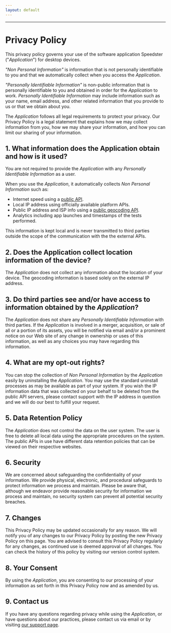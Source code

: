 ```yaml
---
layout: default
---
```


***

# Privacy Policy

This privacy policy governs your use of the software application Speedster ("*Application*") for desktop devices.

*"Non Personal Information"* is information that is not personally identifiable to you and that we automatically collect when you access the *Application*.

*"Personally Identifiable Information"* is non-public information that is personally identifiable to you and obtained in order for the *Application* to work. *Personally Identifiable Information* may include information such as your name, email address, and other related information that you provide to us or that we obtain about you.

The *Application* follows all legal requirements to protect your privacy. Our Privacy Policy is a legal statement that explains how we may collect information from you, how we may share your information, and how you can limit our sharing of your information.

## 1. What information does the Application obtain and how is it used?

You are not required to provide the *Application* with any *Personally Identifiable Information* as a user.

When you use the *Application*, it automatically collects *Non Personal Information* such as:

- Internet speed using a [public API](https://speedof.me).
- Local IP address using officially available platform APIs.
- Public IP address and ISP info using a [public geocoding API](http://ip-api.com).
- Analytics including app launches and timestamps of the tests performed.

This information is kept local and is never transmitted to third parties outside the scope of the communication with the the external APIs.

## 2. Does the Application collect location information of the device?

The *Application* does not collect any information about the location of your device. The geocoding information is based solely on the external IP address.

## 3. Do third parties see and/or have access to information obtained by the *Application*?

The *Application* does not share any *Personally Identifiable Information* with third parties. If the *Application* is involved in a merger, acquisition, or sale of all or a portion of its assets, you will be notified via email and/or a prominent notice on our Web site of any change in ownership or uses of this information, as well as any choices you may have regarding this information.

## 4. What are my opt-out rights?

You can stop the collection of *Non Personal Information* by the *Application* easily by uninstalling the *Application*. You may use the standard uninstall processes as may be available as part of your system. If you wish the IP information data that was collected on your behalf to be deleted from the public API servers, please contact support with the IP address in question and we will do our best to fulfill your request.

## 5. Data Retention Policy

The *Application* does not control the data on the user system. The user is free to delete all local data using the appropriate procedures on the system. The public APIs in use have different data retention policies that can be viewed on their respective websites.

## 6. Security

We are concerned about safeguarding the confidentiality of your information. We provide physical, electronic, and procedural safeguards to protect information we process and maintain. Please be aware that, although we endeavor provide reasonable security for information we process and maintain, no security system can prevent all potential security breaches.

## 7. Changes

This Privacy Policy may be updated occasionally for any reason. We will notify you of any changes to our Privacy Policy by posting the new Privacy Policy on this page. You are advised to consult this Privacy Policy regularly for any changes, as continued use is deemed approval of all changes. You can check the history of this policy by visiting our version control system.

## 8. Your Consent

By using the *Application*, you are consenting to our processing of your information as set forth in this Privacy Policy now and as amended by us.

## 9. Contact us

If you have any questions regarding privacy while using the *Application*, or have questions about our practices, please contact us via email or by visiting [our support page](/support).
